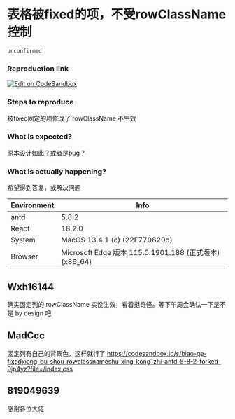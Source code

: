# 表格被fixed的项，不受rowClassName控制

`unconfirmed`

### Reproduction link

[![Edit on CodeSandbox](https://codesandbox.io/static/img/play-codesandbox.svg)](https://codesandbox.io/s/biao-ge-fixedxiang-bu-shou-rowclassnameshu-xing-kong-zhi-antd-5-8-2-forked-qsmjr2?file=/index.tsx)

### Steps to reproduce

被fixed固定的项修改了 rowClassName 不生效

### What is expected?

原本设计如此？或者是bug？

### What is actually happening?

希望得到答复，或解决问题

| Environment | Info                                                   |
| ----------- | ------------------------------------------------------ |
| antd        | 5.8.2                                                  |
| React       | 18.2.0                                                 |
| System      | MacOS 13.4.1 (c) (22F770820d)                          |
| Browser     | Microsoft Edge 版本 115.0.1901.188 (正式版本) (x86_64) |

<!-- generated by ant-design-issue-helper. DO NOT REMOVE -->

## Wxh16144

确实固定列的 rowClassName 实没生效，看着挺奇怪。等下午周会确认一下是不是 by design 吧

## MadCcc

固定列有自己的背景色，这样就行了
https://codesandbox.io/s/biao-ge-fixedxiang-bu-shou-rowclassnameshu-xing-kong-zhi-antd-5-8-2-forked-9jp4yz?file=/index.css

## 819049639

感谢各位大佬
